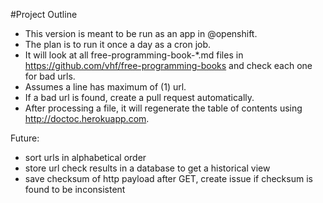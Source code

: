 #Project Outline
- This version is meant to be run as an app in @openshift.
- The plan is to run it once a day as a cron job.
- It will look at all free-programming-book-*.md files in https://github.com/vhf/free-programming-books and check each one for bad urls.
- Assumes a line has maximum of (1) url.
- If a bad url is found, create a pull request automatically.
- After processing a file, it will regenerate the table of contents using http://doctoc.herokuapp.com.


Future:
- sort urls in alphabetical order
- store url check results in a database to get a historical view
- save checksum of http payload after GET, create issue if checksum is found to be inconsistent
